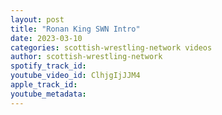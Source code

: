 ```yaml
---
layout: post
title: "Ronan King SWN Intro"
date: 2023-03-10
categories: scottish-wrestling-network videos
author: scottish-wrestling-network
spotify_track_id: 
youtube_video_id: ClhjgIjJJM4
apple_track_id: 
youtube_metadata: 
---
```


